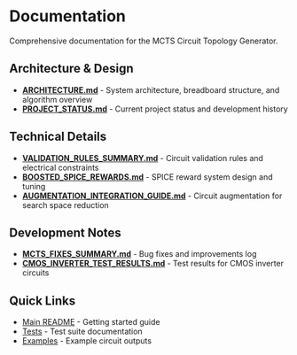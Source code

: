 # Documentation

Comprehensive documentation for the MCTS Circuit Topology Generator.

## Architecture & Design

- **[ARCHITECTURE.md](ARCHITECTURE.md)** - System architecture, breadboard structure, and algorithm overview
- **[PROJECT_STATUS.md](PROJECT_STATUS.md)** - Current project status and development history

## Technical Details

- **[VALIDATION_RULES_SUMMARY.md](VALIDATION_RULES_SUMMARY.md)** - Circuit validation rules and electrical constraints
- **[BOOSTED_SPICE_REWARDS.md](BOOSTED_SPICE_REWARDS.md)** - SPICE reward system design and tuning
- **[AUGMENTATION_INTEGRATION_GUIDE.md](AUGMENTATION_INTEGRATION_GUIDE.md)** - Circuit augmentation for search space reduction

## Development Notes

- **[MCTS_FIXES_SUMMARY.md](MCTS_FIXES_SUMMARY.md)** - Bug fixes and improvements log
- **[CMOS_INVERTER_TEST_RESULTS.md](CMOS_INVERTER_TEST_RESULTS.md)** - Test results for CMOS inverter circuits

## Quick Links

- [Main README](../README.md) - Getting started guide
- [Tests](../tests/README.md) - Test suite documentation
- [Examples](../examples/README.md) - Example circuit outputs
